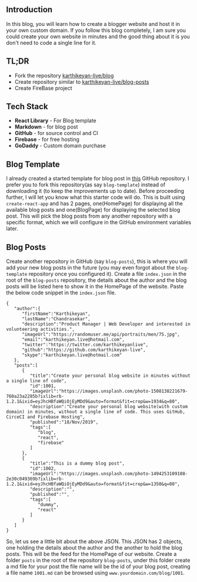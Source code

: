 ## Introduction
In this blog, you will learn how to create a blogger website and host it in your own custom domain. If you follow this blog completely, I am sure you could create your own website in minutes and the good thing about it is you don't need to code a single line for it.
## TL;DR
- Fork the repository [karthikeyan-live/blog](https://github.com/karthikeyan-live/blog)
- Create repository similar to [karthikeyan-live/blog-posts](https://github.com/karthikeyan-live/blog-posts)
- Create FireBase project

## Tech Stack
- **React Library** - For Blog template
- **Markdown** - for blog post
- **GitHub** - for source control and CI
- **Firebase** - for free hosting
- **GoDaddy** - Custom domain purchase

## Blog Template
I already created a started template for blog post in [this](https://github.com/karthikeyan-live/karthikeyan-live) GitHub repository. I prefer you to fork this repository(as say `blog-template`) instead of downloading it (to keep the improvements up to date). 
Before proceeding further, I will let you know what this starter code will do. This is built using `create-react-app` and has 2 pages, one(HomePage) for displaying all the available blog posts and one(BlogPage) for displaying the selected blog post. This will pick the blog posts from any another repository with a specific format, which we will configure in the GitHub environment variables later.
## Blog Posts
Create another repository in GitHub (say `blog-posts`), this is where you will add your new blog posts in the future (you may even forgot about the `blog-template` repository once you configured it). Create a file `index.json` in the root of the `blog-posts` repository, the details about the author and the blog posts will be listed here to show it in the HomePage of the website.
Paste the below code snippet in the `index.json` file.

    
    { 
	   "author":{ 
	      "firstName":"Karthikeyan",
	      "lastName":"Chandrasekar",
	      "description":"Product Manager | Web Developer and interested in volunteering activities.",
		  "imageUrl":"https://randomuser.me/api/portraits/men/75.jpg",
	      "email":"karthikeyan.live@hotmail.com",
	      "twitter":"https://twitter.com/karthikeyanlive",
	      "github":"https://github.com/karthikeyan-live",
	      "skype":"karthikeyan.live@hotmail.com"
	   },
	   "posts":[ 
	      { 
	         "title":"Create your personal blog website in minutes without a single line of code",
	         "id":1001,
	         "imageUrl":"https://images.unsplash.com/photo-1508138221679-760a23a2285b?ixlib=rb-1.2.1&ixid=eyJhcHBfaWQiOjEyMDd9&auto=format&fit=crop&w=1934&q=80",
	         "description":"Create your personal blog website(with custom domain) in minutes, without a single line of code. This uses GitHub, CirceCI and Firebase Hosting",
	         "published":"18/Nov/2019",
	         "tags":[ 
	            "blog",
	            "react",
	            "firebase"
	         ]
	      },
	      { 
	         "title":"This is a dummy blog post",
	         "id":1002,
	         "imageUrl":"https://images.unsplash.com/photo-1494253109108-2e30c049369b?ixlib=rb-1.2.1&ixid=eyJhcHBfaWQiOjEyMDd9&auto=format&fit=crop&w=1350&q=80",
	         "description":"",
	         "published":"",
	         "tags":[ 
	            "dummy",
	            "react"
	         ]
	      }
	   ]
	}
    
So, let us see a little bit about the above JSON. This JSON has 2 objects, one holding the details about the author and the another to hold the blog posts. This will be the feed for the HomePage of our website.
Create a folder `posts` in the root of the repository `blog-posts`, under this folder create a md file for your post the file name will be the id of your blog post, creating a file name `1001.md` can be browsed using `www.yourdomain.com/blog/1001`.
<!--stackedit_data:
eyJoaXN0b3J5IjpbMTkwMjA3NzQ4NCwxODM5OTMzMzEzLDE5Mj
AxMzg2MjYsLTk1NDE0MDY2NiwtMjAyNzg5ODI5NiwxMDE2NTU1
NTk5LC0xNzgyODE5NDU4LC04NTMwMzgwNzVdfQ==
-->